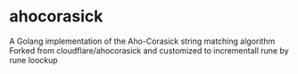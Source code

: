 ahocorasick
===========

A Golang implementation of the Aho-Corasick string matching algorithm
Forked from cloudflare/ahocorasick and customized to incrementall rune by rune loockup
